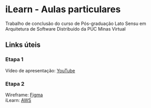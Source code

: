 # iLearn - Aulas particulares
Trabalho de conclusão do curso de Pós-graduação Lato Sensu em Arquitetura de Software Distribuído da PUC Minas Virtual

## Links úteis

### Etapa 1
Vídeo de apresentação: [YouTube](https://youtu.be/z3RxsEpkytM)

### Etapa 2
Wireframe: [Figma](https://www.figma.com/file/RZUTQngJPmxsU5iZdIEO48/iLearn)<br />
iLearn: [AWS](https://aws.amazon.com/)
